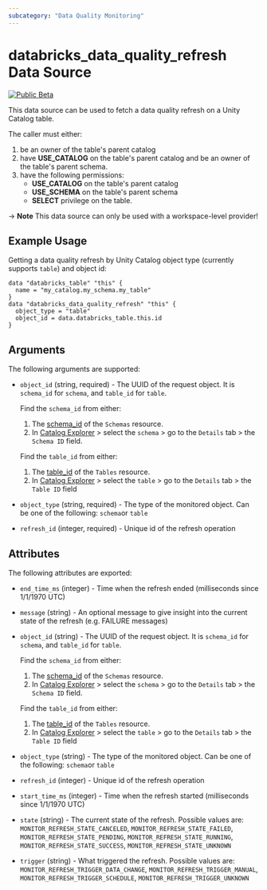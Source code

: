 ```yaml
---
subcategory: "Data Quality Monitoring"
---
```

# databricks_data_quality_refresh Data Source
[![Public Beta](https://img.shields.io/badge/Release_Stage-Public_Beta-orange)](https://docs.databricks.com/aws/en/release-notes/release-types)

This data source can be used to fetch a data quality refresh on a Unity Catalog table.

The caller must either:
1. be an owner of the table's parent catalog
2. have **USE_CATALOG** on the table's parent catalog and be an owner of the table's parent schema.
3. have the following permissions:
   - **USE_CATALOG** on the table's parent catalog
   - **USE_SCHEMA** on the table's parent schema
   - **SELECT** privilege on the table.

-> **Note** This data source can only be used with a workspace-level provider!

## Example Usage
Getting a data quality refresh by Unity Catalog object type (currently supports `table`) and object id:

```hcl
data "databricks_table" "this" {
  name = "my_catalog.my_schema.my_table"
}
data "databricks_data_quality_refresh" "this" {
  object_type = "table"
  object_id = data.databricks_table.this.id
}
```

## Arguments
The following arguments are supported:
* `object_id` (string, required) - The UUID of the request object. It is `schema_id` for `schema`, and `table_id` for `table`.
  
  Find the `schema_id` from either:
  1. The [schema_id](https://docs.databricks.com/api/workspace/schemas/get#schema_id) of the `Schemas` resource.
  2. In [Catalog Explorer](https://docs.databricks.com/aws/en/catalog-explorer/) > select the `schema` > go to the `Details` tab > the `Schema ID` field.
  
  Find the `table_id` from either:
  1. The [table_id](https://docs.databricks.com/api/workspace/tables/get#table_id) of the `Tables` resource.
  2. In [Catalog Explorer](https://docs.databricks.com/aws/en/catalog-explorer/) > select the `table` > go to the `Details` tab > the `Table ID` field
* `object_type` (string, required) - The type of the monitored object. Can be one of the following: `schema`or `table`
* `refresh_id` (integer, required) - Unique id of the refresh operation

## Attributes
The following attributes are exported:
* `end_time_ms` (integer) - Time when the refresh ended (milliseconds since 1/1/1970 UTC)
* `message` (string) - An optional message to give insight into the current state of the refresh (e.g. FAILURE messages)
* `object_id` (string) - The UUID of the request object. It is `schema_id` for `schema`, and `table_id` for `table`.
  
  Find the `schema_id` from either:
  1. The [schema_id](https://docs.databricks.com/api/workspace/schemas/get#schema_id) of the `Schemas` resource.
  2. In [Catalog Explorer](https://docs.databricks.com/aws/en/catalog-explorer/) > select the `schema` > go to the `Details` tab > the `Schema ID` field.
  
  Find the `table_id` from either:
  1. The [table_id](https://docs.databricks.com/api/workspace/tables/get#table_id) of the `Tables` resource.
  2. In [Catalog Explorer](https://docs.databricks.com/aws/en/catalog-explorer/) > select the `table` > go to the `Details` tab > the `Table ID` field
* `object_type` (string) - The type of the monitored object. Can be one of the following: `schema`or `table`
* `refresh_id` (integer) - Unique id of the refresh operation
* `start_time_ms` (integer) - Time when the refresh started (milliseconds since 1/1/1970 UTC)
* `state` (string) - The current state of the refresh. Possible values are: `MONITOR_REFRESH_STATE_CANCELED`, `MONITOR_REFRESH_STATE_FAILED`, `MONITOR_REFRESH_STATE_PENDING`, `MONITOR_REFRESH_STATE_RUNNING`, `MONITOR_REFRESH_STATE_SUCCESS`, `MONITOR_REFRESH_STATE_UNKNOWN`
* `trigger` (string) - What triggered the refresh. Possible values are: `MONITOR_REFRESH_TRIGGER_DATA_CHANGE`, `MONITOR_REFRESH_TRIGGER_MANUAL`, `MONITOR_REFRESH_TRIGGER_SCHEDULE`, `MONITOR_REFRESH_TRIGGER_UNKNOWN`